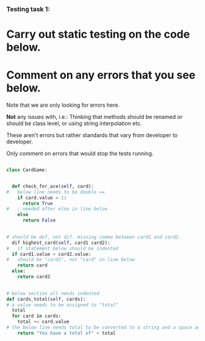 ### Testing task 1:

# Carry out static testing on the code below.
# Comment on any errors that you see below.

Note that we are only looking for errors here.

**Not** any issues with, i.e.: 
Thinking that methods should be renamed or should be class level, or using string interpolation etc. 

These aren't errors but rather standards that vary from developer to developer. 

Only comment on errors that would stop the tests running.

```python

class CardGame:


  def check_for_ace(self, card):
#   below line needs to be double ==
    if card.value = 1:
      return True
#   : needed after else in line below
    else
      return False
   

# should be def, not dif. missing comma between card1 and card2.
  dif highest_card(self, card1 card2):
#   if statement below should be indented
  if card1.value > card2.value:
#   should be "card1", not "card" in line below
    return card
  else:
    return card2
  

# below section all needs indented
def cards_total(self, cards):
# a value needs to be assigned to "total"
  total
  for card in cards:
    total += card.value
# the below line needs total to be converted to a string and a space added after "of". return needs to be outside of for loop
    return "You have a total of" + total
  
```
